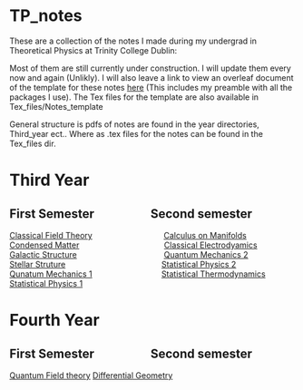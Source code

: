 # TP_notes

These are a collection of the notes I made during my undergrad in Theoretical Physics at Trinity College Dublin: 


Most of them are still currently under construction. I will update them every now and again (Unlikly).
I will also leave a link to view an overleaf document of the template for these notes [here](https://www.overleaf.com/read/vhqsjfxnzkcz#f0868a) (This includes my preamble with all the packages I use). 
The Tex files for the template are also available in Tex_files/Notes_template


General structure is pdfs of notes are found in the year directories, Third_year ect.. Where as .tex files for the notes can be found in the Tex_files dir. 

# Third Year 
## First Semester &nbsp;&nbsp;&nbsp;&nbsp;&nbsp;&nbsp;&nbsp;&nbsp;&nbsp;&nbsp;&nbsp;&nbsp;&nbsp;&nbsp;&nbsp;&nbsp;&nbsp;&nbsp; Second semester
[Classical Field Theory](https://github.com/Tbrosnan12/TP_notes/blob/main/Third_year/First_semester/Classical_Field_Theory.pdf) 
&nbsp;&nbsp;&nbsp;&nbsp;&nbsp;&nbsp;&nbsp;&nbsp;&nbsp;&nbsp;&nbsp;&nbsp;&nbsp;&nbsp;&nbsp;&nbsp;&nbsp;&nbsp;&nbsp;&nbsp;&nbsp;&nbsp;&nbsp;&nbsp;&nbsp;&nbsp;&nbsp;&nbsp;&nbsp;&nbsp; 
[Calculus on Manifolds](https://github.com/Tbrosnan12/TP_notes/blob/main/Third_year/Second_semester/Calculus_on_Manifolds.pdf)<br>
 [Condensed Matter](https://github.com/Tbrosnan12/TP_notes/blob/main/Third_year/First_semester/Condensed_Matter_I.pdf) 
 &nbsp;&nbsp;&nbsp;&nbsp;&nbsp;&nbsp;&nbsp;&nbsp;&nbsp;&nbsp;&nbsp;&nbsp;&nbsp;&nbsp;&nbsp;&nbsp;&nbsp;&nbsp;&nbsp;&nbsp;&nbsp;&nbsp;&nbsp;&nbsp;&nbsp;&nbsp;&nbsp;&nbsp;&nbsp;&nbsp;&nbsp;&nbsp;&nbsp;&nbsp;&nbsp;&nbsp; 
 [Classical Electrodyamics](https://github.com/Tbrosnan12/TP_notes/blob/main/Third_year/Second_semester/Classical_Electrodynamics.pdf)<br>
[Galactic Structure](https://github.com/Tbrosnan12/TP_notes/blob/main/Third_year/First_semester/Galactic_Structure.pdf)
&nbsp;&nbsp;&nbsp;&nbsp;&nbsp;&nbsp;&nbsp;&nbsp;&nbsp;&nbsp;&nbsp;&nbsp;&nbsp;&nbsp;&nbsp;&nbsp;&nbsp;&nbsp;&nbsp;&nbsp;&nbsp;&nbsp;&nbsp;&nbsp;&nbsp;&nbsp;&nbsp;&nbsp;&nbsp;&nbsp;&nbsp;&nbsp;&nbsp;&nbsp;&nbsp;&nbsp;&nbsp;
[Quantum Mechanics 2](https://github.com/Tbrosnan12/TP_notes/blob/main/Third_year/Second_semester/Quantum_Mechanics_II.pdf)<br>
[Stellar Struture](https://github.com/Tbrosnan12/TP_notes/blob/main/Third_year/First_semester/Stellar_Structure.pdf)
&nbsp;&nbsp;&nbsp;&nbsp;&nbsp;&nbsp;&nbsp;&nbsp;&nbsp;&nbsp;&nbsp;&nbsp;&nbsp;&nbsp;&nbsp;&nbsp;&nbsp;&nbsp;&nbsp;&nbsp;&nbsp;&nbsp;&nbsp;&nbsp;&nbsp;&nbsp;&nbsp;&nbsp;&nbsp;&nbsp;&nbsp;&nbsp;&nbsp;&nbsp;&nbsp;&nbsp;&nbsp;&nbsp;&nbsp;&nbsp;&nbsp;
[Statistical Physics 2](https://github.com/Tbrosnan12/TP_notes/blob/main/Third_year/Second_semester/Statistical_Physics_II.pdf)<br>
[Qunatum Mechanics 1](https://github.com/Tbrosnan12/TP_notes/blob/main/Third_year/First_semester/Quantum_Mechanics_I.pdf)
&nbsp;&nbsp;&nbsp;&nbsp;&nbsp;&nbsp;&nbsp;&nbsp;&nbsp;&nbsp;&nbsp;&nbsp;&nbsp;&nbsp;&nbsp;&nbsp;&nbsp;&nbsp;&nbsp;&nbsp;&nbsp;&nbsp;&nbsp;&nbsp;&nbsp;&nbsp;&nbsp;&nbsp;&nbsp;
[Statistical Thermodynamics](https://github.com/Tbrosnan12/TP_notes/blob/main/Third_year/Second_semester/Statistical_Thermodynamics.pdf)<br>
[Statistical Physics 1](https://github.com/Tbrosnan12/TP_notes/blob/main/Third_year/First_semester/Statistical_Physics_I.pdf)<br>

# Fourth Year 
## First Semester &nbsp;&nbsp;&nbsp;&nbsp;&nbsp;&nbsp;&nbsp;&nbsp;&nbsp;&nbsp;&nbsp;&nbsp;&nbsp;&nbsp;&nbsp;&nbsp;&nbsp;&nbsp; Second semester
[Quantum Field theory](https://github.com/Tbrosnan12/TP_notes/blob/main/Fourth_year/First_semester/Quantum_Field_Theory_I.pdf)
[Differential Geometry](https://github.com/Tbrosnan12/TP_notes/blob/main/Fourth_year/First_semester/Diferential_Geometry.pdf)


